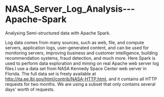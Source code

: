 # NASA_Server_Log_Analysis---Apache-Spark
Analysing Semi-structured data with Apache Spark.

Log data comes from many sources, such as web, file, and compute servers, application logs, user-generated content,  and can be used for monitoring servers, improving business and customer intelligence, building recommendation systems, fraud detection, and much more. Here Spark is used to perform data exploration and mining on real Apache web server log files.I use a data set from NASA Kennedy Space Center web server in Florida. The full data set is freely available at http://ita.ee.lbl.gov/html/contrib/NASA-HTTP.html, and it contains all HTTP requests for two months. We are using a subset that only contains several days' worth of requests. 
